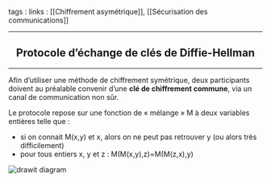 tags : 
links : [[Chiffrement asymétrique]], [[Sécurisation des communications]]

****

<h2 style="text-align: center;"> Protocole d’échange de clés de Diffie-Hellman </h2>

****

Afin d’utiliser une méthode de chiffrement symétrique, deux participants doivent au préalable convenir d’une **clé de chiffrement commune**, via un canal de communication non sûr.

Le protocole repose sur une fonction de « mélange » M à deux variables entières telle que :

-   si on connait M(x,y) et x, alors on ne peut pas retrouver y (ou alors très difficilement)
-   pour tous entiers x, y et z : M(M(x,y),z)=M(M(z,x),y)


![](https://info.blaisepascal.fr/wp-content/uploads/2021/07/drawit-diagram-9.png "drawit diagram")